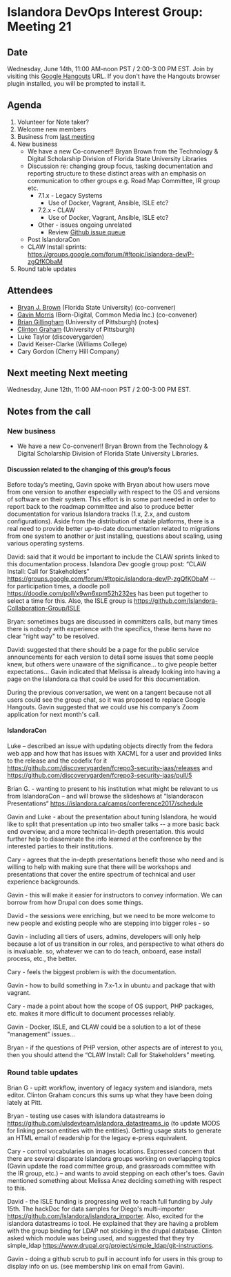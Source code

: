 # Islandora DevOps Interest Group: Meeting 21

## Date
Wednesday, June 14th, 11:00 AM-noon PST / 2:00-3:00 PM EST. Join by visiting this [Google Hangouts](https://hangouts.google.com/hangouts/_/commonmediainc.com/islandor-devops) URL. If you don't have the Hangouts browser plugin installed, you will be prompted to install it.

## Agenda
1. Volunteer for Note taker?
2. Welcome new members
3. Business from [last meeting](https://github.com/islandora-interest-groups/Islandora-DevOps-Interest-Group/blob/master/meetings/20.md)
4. New business
   * We have a new Co-convener!! Bryan Brown from the Technology & Digital Scholarship Division of Florida State University Libraries
   * Discussion re: changing group focus, tasking documentation and reporting structure to these distinct areas with an emphasis on communication to other groups e.g. Road Map Committee, IR group etc.
     * 7.1.x - Legacy Systems
       * Use of Docker, Vagrant, Ansible, ISLE etc?
     * 7.2.x - CLAW
       * Use of Docker, Vagrant, Ansible, ISLE etc?
     * Other - issues ongoing unrelated
       * Review [Github issue queue](https://github.com/islandora-interest-groups/Islandora-DevOps-Interest-Group/issues)
   * Post IslandoraCon
   * CLAW Install sprints: https://groups.google.com/forum/#!topic/islandora-dev/P-zgQfKObaM
5. Round table updates

## Attendees
* [Bryan J. Brown](https://github.com/bryjbrown) (Florida State University) (co-convener) 
* [Gavin Morris](https://github.com/g7morris) (Born-Digital, Common Media Inc.) (co-convener) 
* [Brian Gillingham](https://github.com/bgilling) (University of Pittsburgh) (notes) 
* [Clinton Graham](https://github.com/ctgraham) (University of Pittsburgh) 
* Luke Taylor (discoverygarden) 
* David Keiser-Clarke (Williams College) 
* Cary Gordon (Cherry Hill Company)


## Next meeting Next meeting
Wednesday, June 12th, 11:00 AM-noon PST / 2:00-3:00 PM EST.



## Notes from the call

### New business
- We have a new Co-convener!! Bryan Brown from the Technology & Digital Scholarship Division of Florida State University Libraries.

#### Discussion related to the changing of this group’s focus
Before today’s meeting, Gavin spoke with Bryan about how users move from one version to another especially with respect to the OS and versions of software on their system. This effort is in some part needed in order to report 
back to the roadmap committee and also to produce better documentation for various Islandora tracks (1.x, 2.x, and custom configurations).  Aside from the distribution of stable platforms, there is a real need to provide better 
up-to-date documentation related to migrations from one system to another or just installing, questions about scaling, using various operating systems. 

David: said that it would be important to include the CLAW sprints linked to this documentation process.  Islandora Dev google group post: “CLAW Install: Call for Stakeholders” https://groups.google.com/forum/#!topic/islandora-dev/P-zgQfKObaM -- for participation times, a doodle poll 
https://doodle.com/poll/x9wn6xpm52h232es has been put together to select a time for this.  Also, the ISLE group is https://github.com/Islandora-Collaboration-Group/ISLE 

Bryan: sometimes bugs are discussed in committers calls, but many times there is nobody with experience with the specifics, these items have no clear "right way" to be resolved. 

David: suggested that there should be a page for the public service announcements for each version to detail some issues that some people knew, but others were unaware of the significance... to give people better expectations... Gavin indicated that Melissa is already looking into having a page on the Islandora.ca that could be used for this documentation. 

During the previous conversation, we went on a tangent because not all users could see the group chat, so it was proposed to replace Google Hangouts. Gavin suggested that we could use his company’s Zoom application for next month's call.

#### IslandoraCon
Luke – described an issue with updating objects directly from the fedora web app and how that has issues with XACML for a user and provided links to the release and the codefix for it 
https://github.com/discoverygarden/fcrepo3-security-jaas/releases and https://github.com/discoverygarden/fcrepo3-security-jaas/pull/5 

Brian G. - wanting to present to his institution what might be relevant to us from IslandoraCon 
– and will browse the slideshows at “Islandoracon Presentations“ https://islandora.ca/camps/conference2017/schedule 

Gavin and Luke - about the presentation about tuning Islandora, he would like to split that presentation up into two smaller talks -- a more basic back end overview, and a more technical in-depth presentation.  this would further help to disseminate the info learned at the conference by the interested parties to their institutions. 

Cary - agrees that the in-depth presentations benefit those who need and is willing to help with making sure that there will be workshops and presentations that cover the entire spectrum of technical and user experience backgrounds. 

Gavin - this will make it easier for instructors to convey information.  We can borrow from how Drupal con does some things. 

David - the sessions were enriching, but we need to be more welcome to new people and existing people 
who are stepping into bigger roles - so 

Gavin - including all tiers of users, admins, developers will only help because a lot of us transition in our roles, and perspective to what others do is invaluable.  so, whatever we can to 
do teach, onboard, ease install process, etc., the better. 

Cary - feels the biggest problem is with the documentation. 

Gavin - how to build something in 7.x-1.x in ubuntu and package that with vagrant. 

Cary - made a point about how the scope of OS support, PHP packages, etc. makes it more difficult to document processes reliably.  

Gavin - Docker, ISLE, and CLAW could be a solution to a lot of these "management" issues... 

Bryan - if the questions of PHP version, other aspects are of interest to you, then you should attend the “CLAW Install: Call for Stakeholders” meeting.


### Round table updates
Brian G - upitt workflow, inventory of legacy system and islandora, mets editor.  Clinton Graham concurs this sums up what they have been doing lately at Pitt. 

Bryan - testing use cases with islandora datastreams io https://github.com/ulsdevteam/islandora_datastreams_io (to update MODS for linking person entities with the entities).  Getting usage stats to generate an HTML email of readership for the legacy e-press equivalent. 

Cary - control vocabularies on images locations.  Expressed concern that there are several disparate Islandora groups working on overlapping topics (Gavin update the road committee group, and grassroads committee with the IR group, etc.) – and 
wants to avoid stepping on each other's toes.  Gavin mentioned something about Melissa Anez deciding something with respect to this. 

David - the ISLE funding is progressing well to reach full funding by July 15th.  The hackDoc for data samples for Diego's multi-importer https://github.com/Islandora/islandora_importer.  Also, excited for the islandora datastreams io tool.  He explained that they are having a problem with the group binding for LDAP not sticking in the drupal database. Clinton asked which module was being used, and suggested that they try simple_ldap https://www.drupal.org/project/simple_ldap/git-instructions.

Gavin - doing a github scrub to pull in account info for users in this group to display info on us.  (see membership link on email from Gavin).

